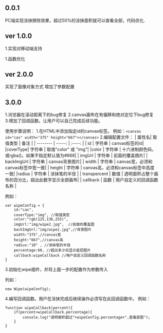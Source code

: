 ﻿## 0.0.1 ##
PC端实现涂抹擦除效果，超过50%的涂抹面积就可以查看全部，代码优化.
## ver 1.0.0 ##
1.实现对移动端支持

1.函数优化
## ver 2.0.0 ##
实现了面像对象方式
增加了参数配置
## 3.0.0 ##
1.浏览器在滚动距离下的bug修复
2.canvas画布在有偏移和绝对定位下bug修复
3.增加了回调函数。让用户可以自己完成后续功能。

使用步骤说明：
1.在HTML中添加指定id的canvas标签。
例如：` <canvas id="cas" width="375" height="667"></canvas> `
2.编辑配置文件：
| 属性名| 取值类型 | 备注 |
 | --------   | -----:   | :----: |
| id | 字符串 | canvas标签的id|
|coverType| 字符串 | 取值"color" 或 "img"|
|color | 字符串 | 十六进制颜色码，或rgba()。如果不指定默认值为#666|
| imgUrl | 字符串 | 前面的覆盖图片|
| backImgUrl | 字符串 | canvas背景图片|
| width | 字符串 | canvas宽，必须和canvas标签中宽一致|
| height | 字符串 | canvas高，必须和canvas标签中高度一致|
|radius | 字符串 | 涂抹笔的半径 |
| transpercent | 数值 | 透明面积占整个画布的百分比，超出此数字显示全部画布|
| callback | 函数 | 用户自定义的回调函数名称 |

例如：
``` 
var wipeConfig = {
	id:"cas",
	coverType:"img", //取值类型
	color:"rgb(125,136,255)",
	imgUrl:"img/wipe2.jpg",  //前面的覆盖图
	backImgUrl:"img/wipe1.jpg",//背景图片 
	width:"375",//canvas宽
	height:"667",//canvas高
	radius:"10" , //涂抹笔的半径
	percentage:60, //超出多少后显示底层图片
	callback:wipeCallback //用户自定义回调函数名称
}
 ``` 3.初始化wipe插件，并将上面一步的配置作为参数传入列如：``` 
new Wipe(wipeConfig);
 ```4.编写回调函数。用户在涂抹完成后继续操作必须写在此回调函数中。例如：``` 
function wipeCallback(percent){	if(percent>wipeCallback.percentage){		console.log("透明面积超过"+wipeConfig.percentage+",查看底图");	}}
 ```